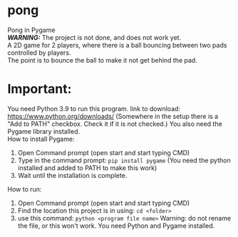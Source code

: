 # pong
Pong in Pygame  
**_WARNING:_**  The project is not done, and does not work yet.  
A 2D game for 2 players, where there is a ball bouncing between two pads controlled by players.  
The point is to bounce the ball to make it not get behind the pad.
# Important:
You need Python 3.9 to run this program. link to download: https://www.python.org/downloads/ (Somewhere in the setup there is a "Add to PATH" checkbox. Check it if it is not checked.) 
You also need the Pygame library installed.  
How to install Pygame:  
1. Open Command prompt (open start and start typing CMD)  
2. Type in the command prompt: `pip install pygame` (You need the python installed and added to PATH to make this work)
3. Wait until the installation is complete.  

How to run: 
1. Open Command prompt (open start and start typing CMD)
2. Find the location this project is in using: `cd <folder>`
3. use this command: `python <program file name>` Warning: do not rename the file, or this won't work. You need Python and Pygame installed.
